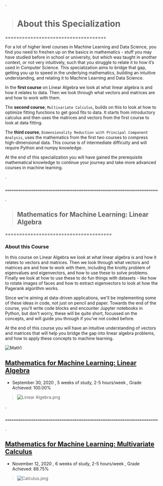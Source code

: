 

.

> # About this Specialization


====================================

For a lot of higher level courses in Machine Learning and Data Science, you find you need to freshen up on the basics in mathematics - stuff you may have studied before in school or university, but which was taught in another context, or not very intuitively, such that you struggle to relate it to how it’s used in Computer Science. This specialization aims to bridge that gap, getting you up to speed in the underlying mathematics, building an intuitive understanding, and relating it to Machine Learning and Data Science.





In the **first course** on Linear Algebra we look at what linear algebra is and how it relates to data. Then we look through what vectors and matrices are and how to work with them.




The **second course**, `Multivariate Calculus`, builds on this to look at how to optimize fitting functions to get good fits to data. It starts from introductory calculus and then uses the matrices and vectors from the first course to look at data fitting.




The **third course**, `Dimensionality Reduction with Principal Component Analysis`, uses the mathematics from the first two courses to compress high-dimensional data. This course is of intermediate difficulty and will require Python and numpy knowledge.





At the end of this specialization you will have gained the prerequisite mathematical knowledge to continue your journey and take more advanced courses in machine learning.



.



                   =================================================================================
            
            



.



>  ## Mathematics for Machine Learning: Linear Algebra


======================================


### About this Course




In this course on Linear Algebra we look at what linear algebra is and how it relates to vectors and matrices. Then we look through what vectors and matrices are and how to work with them, including the knotty problem of eigenvalues and eigenvectors, and how to use these to solve problems. Finally  we look at how to use these to do fun things with datasets - like how to rotate images of faces and how to extract eigenvectors to look at how the Pagerank algorithm works.

Since we're aiming at data-driven applications, we'll be implementing some of these ideas in code, not just on pencil and paper. Towards the end of the course, you'll write code blocks and encounter Jupyter notebooks in Python, but don't worry, these will be quite short, focussed on the concepts, and will guide you through if you’ve not coded before.

At the end of this course you will have an intuitive understanding of vectors and matrices that will help you bridge the gap into linear algebra problems, and how to apply these concepts to machine learning.



![Math1](https://coursera.org/share/da0bae5325ba4770e31f7ef4bbfccc5b)







## [Mathematics for Machine Learning: Linear Algebra](https://coursera.org/share/6fdc82b9a9df19742f14ca760f3cad3f)


- September 30, 2020 , 5 weeks of study, 2-5 hours/week  , Grade Achieved: 100.00%


> ![Linear Algebra.png](https://udacity-reviews-uploads.s3.us-west-2.amazonaws.com/_attachments/399095/1607536549/Linear_Algebra.png)






.



                   =================================================================================
            
            



.


## [Mathematics for Machine Learning: Multivariate Calculus](https://coursera.org/share/eaaa785d9f0157598b642a15e9c38050)


- November 12, 2020 , 6 weeks of study, 2-5 hours/week , Grade Achieved: 88.75%


> ![Calculus.png](https://udacity-reviews-uploads.s3.us-west-2.amazonaws.com/_attachments/399095/1607536549/Calculus.png)



